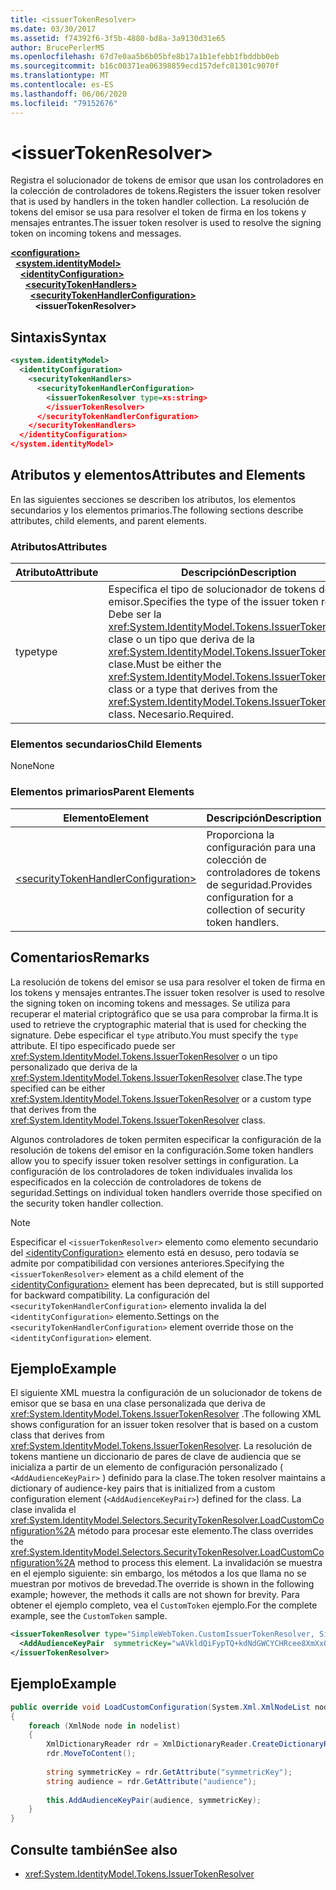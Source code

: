 ```yaml
---
title: <issuerTokenResolver>
ms.date: 03/30/2017
ms.assetid: f74392f6-3f5b-4880-bd8a-3a9130d31e65
author: BrucePerlerMS
ms.openlocfilehash: 67d7e0aa5b6b05bfe8b17a1b1efebb1fbddbb0eb
ms.sourcegitcommit: b16c00371ea06398859ecd157defc81301c9070f
ms.translationtype: MT
ms.contentlocale: es-ES
ms.lasthandoff: 06/06/2020
ms.locfileid: "79152676"
---
```

# \<issuerTokenResolver>
<span data-ttu-id="67b8b-101">Registra el solucionador de tokens de emisor que usan los controladores en la colección de controladores de tokens.</span><span class="sxs-lookup"><span data-stu-id="67b8b-101">Registers the issuer token resolver that is used by handlers in the token handler collection.</span></span> <span data-ttu-id="67b8b-102">La resolución de tokens del emisor se usa para resolver el token de firma en los tokens y mensajes entrantes.</span><span class="sxs-lookup"><span data-stu-id="67b8b-102">The issuer token resolver is used to resolve the signing token on incoming tokens and messages.</span></span>  
  
[**\<configuration>**](../configuration-element.md)\
&nbsp;&nbsp;[**\<system.identityModel>**](system-identitymodel.md)\
&nbsp;&nbsp;&nbsp;&nbsp;[**\<identityConfiguration>**](identityconfiguration.md)\
&nbsp;&nbsp;&nbsp;&nbsp;&nbsp;&nbsp;[**\<securityTokenHandlers>**](securitytokenhandlers.md)\
&nbsp;&nbsp;&nbsp;&nbsp;&nbsp;&nbsp;&nbsp;&nbsp;[**\<securityTokenHandlerConfiguration>**](securitytokenhandlerconfiguration.md)\
&nbsp;&nbsp;&nbsp;&nbsp;&nbsp;&nbsp;&nbsp;&nbsp;&nbsp;&nbsp;**\<issuerTokenResolver>**  
  
## <a name="syntax"></a><span data-ttu-id="67b8b-103">Sintaxis</span><span class="sxs-lookup"><span data-stu-id="67b8b-103">Syntax</span></span>  
  
```xml  
<system.identityModel>  
  <identityConfiguration>  
    <securityTokenHandlers>  
      <securityTokenHandlerConfiguration>  
        <issuerTokenResolver type=xs:string>  
        </issuerTokenResolver>  
      </securityTokenHandlerConfiguration>  
    </securityTokenHandlers>  
  </identityConfiguration>  
</system.identityModel>  
```  
  
## <a name="attributes-and-elements"></a><span data-ttu-id="67b8b-104">Atributos y elementos</span><span class="sxs-lookup"><span data-stu-id="67b8b-104">Attributes and Elements</span></span>  
 <span data-ttu-id="67b8b-105">En las siguientes secciones se describen los atributos, los elementos secundarios y los elementos primarios.</span><span class="sxs-lookup"><span data-stu-id="67b8b-105">The following sections describe attributes, child elements, and parent elements.</span></span>  
  
### <a name="attributes"></a><span data-ttu-id="67b8b-106">Atributos</span><span class="sxs-lookup"><span data-stu-id="67b8b-106">Attributes</span></span>  
  
|<span data-ttu-id="67b8b-107">Atributo</span><span class="sxs-lookup"><span data-stu-id="67b8b-107">Attribute</span></span>|<span data-ttu-id="67b8b-108">Descripción</span><span class="sxs-lookup"><span data-stu-id="67b8b-108">Description</span></span>|  
|---------------|-----------------|  
|<span data-ttu-id="67b8b-109">type</span><span class="sxs-lookup"><span data-stu-id="67b8b-109">type</span></span>|<span data-ttu-id="67b8b-110">Especifica el tipo de solucionador de tokens del emisor.</span><span class="sxs-lookup"><span data-stu-id="67b8b-110">Specifies the type of the issuer token resolver.</span></span> <span data-ttu-id="67b8b-111">Debe ser la <xref:System.IdentityModel.Tokens.IssuerTokenResolver> clase o un tipo que deriva de la <xref:System.IdentityModel.Tokens.IssuerTokenResolver> clase.</span><span class="sxs-lookup"><span data-stu-id="67b8b-111">Must be either the <xref:System.IdentityModel.Tokens.IssuerTokenResolver> class or a type that derives from the <xref:System.IdentityModel.Tokens.IssuerTokenResolver> class.</span></span> <span data-ttu-id="67b8b-112">Necesario.</span><span class="sxs-lookup"><span data-stu-id="67b8b-112">Required.</span></span>|  
  
### <a name="child-elements"></a><span data-ttu-id="67b8b-113">Elementos secundarios</span><span class="sxs-lookup"><span data-stu-id="67b8b-113">Child Elements</span></span>  
 <span data-ttu-id="67b8b-114">None</span><span class="sxs-lookup"><span data-stu-id="67b8b-114">None</span></span>  
  
### <a name="parent-elements"></a><span data-ttu-id="67b8b-115">Elementos primarios</span><span class="sxs-lookup"><span data-stu-id="67b8b-115">Parent Elements</span></span>  
  
|<span data-ttu-id="67b8b-116">Elemento</span><span class="sxs-lookup"><span data-stu-id="67b8b-116">Element</span></span>|<span data-ttu-id="67b8b-117">Descripción</span><span class="sxs-lookup"><span data-stu-id="67b8b-117">Description</span></span>|  
|-------------|-----------------|  
|[\<securityTokenHandlerConfiguration>](securitytokenhandlerconfiguration.md)|<span data-ttu-id="67b8b-118">Proporciona la configuración para una colección de controladores de tokens de seguridad.</span><span class="sxs-lookup"><span data-stu-id="67b8b-118">Provides configuration for a collection of security token handlers.</span></span>|  
  
## <a name="remarks"></a><span data-ttu-id="67b8b-119">Comentarios</span><span class="sxs-lookup"><span data-stu-id="67b8b-119">Remarks</span></span>  
 <span data-ttu-id="67b8b-120">La resolución de tokens del emisor se usa para resolver el token de firma en los tokens y mensajes entrantes.</span><span class="sxs-lookup"><span data-stu-id="67b8b-120">The issuer token resolver is used to resolve the signing token on incoming tokens and messages.</span></span> <span data-ttu-id="67b8b-121">Se utiliza para recuperar el material criptográfico que se usa para comprobar la firma.</span><span class="sxs-lookup"><span data-stu-id="67b8b-121">It is used to retrieve the cryptographic material that is used for checking the signature.</span></span> <span data-ttu-id="67b8b-122">Debe especificar el `type` atributo.</span><span class="sxs-lookup"><span data-stu-id="67b8b-122">You must specify the `type` attribute.</span></span> <span data-ttu-id="67b8b-123">El tipo especificado puede ser <xref:System.IdentityModel.Tokens.IssuerTokenResolver> o un tipo personalizado que deriva de la <xref:System.IdentityModel.Tokens.IssuerTokenResolver> clase.</span><span class="sxs-lookup"><span data-stu-id="67b8b-123">The type specified can be either <xref:System.IdentityModel.Tokens.IssuerTokenResolver> or a custom type that derives from the <xref:System.IdentityModel.Tokens.IssuerTokenResolver> class.</span></span>  
  
 <span data-ttu-id="67b8b-124">Algunos controladores de token permiten especificar la configuración de la resolución de tokens del emisor en la configuración.</span><span class="sxs-lookup"><span data-stu-id="67b8b-124">Some token handlers allow you to specify issuer token resolver settings in configuration.</span></span> <span data-ttu-id="67b8b-125">La configuración de los controladores de token individuales invalida los especificados en la colección de controladores de tokens de seguridad.</span><span class="sxs-lookup"><span data-stu-id="67b8b-125">Settings on individual token handlers override those specified on the security token handler collection.</span></span>  
  
> [!NOTE]
> <span data-ttu-id="67b8b-126">Especificar el `<issuerTokenResolver>` elemento como elemento secundario del [\<identityConfiguration>](identityconfiguration.md) elemento está en desuso, pero todavía se admite por compatibilidad con versiones anteriores.</span><span class="sxs-lookup"><span data-stu-id="67b8b-126">Specifying the `<issuerTokenResolver>` element as a child element of the [\<identityConfiguration>](identityconfiguration.md) element has been deprecated, but is still supported for backward compatibility.</span></span> <span data-ttu-id="67b8b-127">La configuración del `<securityTokenHandlerConfiguration>` elemento invalida la del `<identityConfiguration>` elemento.</span><span class="sxs-lookup"><span data-stu-id="67b8b-127">Settings on the `<securityTokenHandlerConfiguration>` element override those on the `<identityConfiguration>` element.</span></span>  
  
## <a name="example"></a><span data-ttu-id="67b8b-128">Ejemplo</span><span class="sxs-lookup"><span data-stu-id="67b8b-128">Example</span></span>  
 <span data-ttu-id="67b8b-129">El siguiente XML muestra la configuración de un solucionador de tokens de emisor que se basa en una clase personalizada que deriva de <xref:System.IdentityModel.Tokens.IssuerTokenResolver> .</span><span class="sxs-lookup"><span data-stu-id="67b8b-129">The following XML shows configuration for an issuer token resolver that is based on a custom class that derives from <xref:System.IdentityModel.Tokens.IssuerTokenResolver>.</span></span> <span data-ttu-id="67b8b-130">La resolución de tokens mantiene un diccionario de pares de clave de audiencia que se inicializa a partir de un elemento de configuración personalizado ( `<AddAudienceKeyPair>` ) definido para la clase.</span><span class="sxs-lookup"><span data-stu-id="67b8b-130">The token resolver maintains a dictionary of audience-key pairs that is initialized from a custom configuration element (`<AddAudienceKeyPair>`) defined for the class.</span></span> <span data-ttu-id="67b8b-131">La clase invalida el <xref:System.IdentityModel.Selectors.SecurityTokenResolver.LoadCustomConfiguration%2A> método para procesar este elemento.</span><span class="sxs-lookup"><span data-stu-id="67b8b-131">The class overrides the <xref:System.IdentityModel.Selectors.SecurityTokenResolver.LoadCustomConfiguration%2A> method to process this element.</span></span> <span data-ttu-id="67b8b-132">La invalidación se muestra en el ejemplo siguiente: sin embargo, los métodos a los que llama no se muestran por motivos de brevedad.</span><span class="sxs-lookup"><span data-stu-id="67b8b-132">The override is shown in the following example; however, the methods it calls are not shown for brevity.</span></span> <span data-ttu-id="67b8b-133">Para obtener el ejemplo completo, vea el `CustomToken` ejemplo.</span><span class="sxs-lookup"><span data-stu-id="67b8b-133">For the complete example, see the `CustomToken` sample.</span></span>  
  
```xml  
<issuerTokenResolver type="SimpleWebToken.CustomIssuerTokenResolver, SimpleWebToken">  
  <AddAudienceKeyPair  symmetricKey="wAVkldQiFypTQ+kdNdGWCYCHRcee8XmXxOvgmak8vSY=" audience="http://localhost:19851/" />  
</issuerTokenResolver>  
```  
  
## <a name="example"></a><span data-ttu-id="67b8b-134">Ejemplo</span><span class="sxs-lookup"><span data-stu-id="67b8b-134">Example</span></span>
  
```csharp
public override void LoadCustomConfiguration(System.Xml.XmlNodeList nodelist)  
{  
    foreach (XmlNode node in nodelist)  
    {  
        XmlDictionaryReader rdr = XmlDictionaryReader.CreateDictionaryReader(new XmlTextReader(new StringReader(node.OuterXml)));  
        rdr.MoveToContent();  
  
        string symmetricKey = rdr.GetAttribute("symmetricKey");  
        string audience = rdr.GetAttribute("audience");  
  
        this.AddAudienceKeyPair(audience, symmetricKey);  
    }  
}  
```
  
## <a name="see-also"></a><span data-ttu-id="67b8b-135">Consulte también</span><span class="sxs-lookup"><span data-stu-id="67b8b-135">See also</span></span>

- <xref:System.IdentityModel.Tokens.IssuerTokenResolver>
